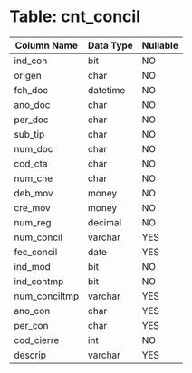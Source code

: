 # Table: cnt_concil

| Column Name | Data Type | Nullable |
|-------------|-----------|----------|
| ind_con | bit | NO |
| origen | char | NO |
| fch_doc | datetime | NO |
| ano_doc | char | NO |
| per_doc | char | NO |
| sub_tip | char | NO |
| num_doc | char | NO |
| cod_cta | char | NO |
| num_che | char | NO |
| deb_mov | money | NO |
| cre_mov | money | NO |
| num_reg | decimal | NO |
| num_concil | varchar | YES |
| fec_concil | date | YES |
| ind_mod | bit | NO |
| ind_contmp | bit | NO |
| num_conciltmp | varchar | YES |
| ano_con | char | YES |
| per_con | char | YES |
| cod_cierre | int | NO |
| descrip | varchar | YES |
